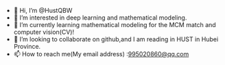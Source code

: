 - 👋 Hi, I’m @HustQBW
- 👀 I’m interested in deep learning and mathematical modeling.
- 🌱 I’m currently learning mathematical modeling for the MCM match and computer vision(CV)!
- 💞️ I’m looking to collaborate on github,and I am reading in HUST in Hubei Province.
- 📫 How to reach me(My email address) :995020860@qq.com

<!---
HustQBW/HustQBW is a ✨ special ✨ repository because its `README.md` (this file) appears on your GitHub profile.
You can click the Preview link to take a look at your changes.
--->

